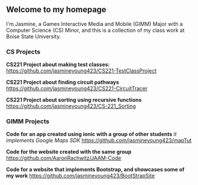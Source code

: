 ## Welcome to my homepage

I'm Jasmine, a Games Interactive Media and Mobile (GIMM) Major with a Computer Science (CS) Minor, and this is a collection of my class work at Boise State University.

### CS Projects
**CS221 Project about making test classes:**
https://github.com/jasmineyoung423/CS221-TestClassProject

**CS221 Project about finding circuit pathways**
https://github.com/jasmineyoung423/CS221-CircuitTracer

**CS221 Project about sorting using recursive functions**
https://github.com/jasmineyoung423/CS-221_Sorting

### GIMM Projects

**Code for an app created using ionic with a group of other students** *it implements Google Maps SDK*
https://github.com/jasmineyoung423/mapTut

**Code for the website created with the same group**
https://github.com/AaronRachwitz/JAAM-Code

**Code for a website that implements Bootstrap, and showcases some of my work**
https://github.com/jasmineyoung423/BootStrapSite


